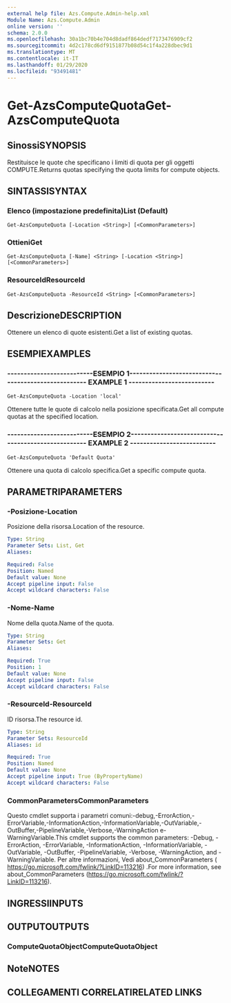 ```yaml
---
external help file: Azs.Compute.Admin-help.xml
Module Name: Azs.Compute.Admin
online version: ''
schema: 2.0.0
ms.openlocfilehash: 30a1bc70b4e704d8dadf864dedf7173476909cf2
ms.sourcegitcommit: 4d2c178cd6df9151877b08d54c1f4a228dbec9d1
ms.translationtype: MT
ms.contentlocale: it-IT
ms.lasthandoff: 01/29/2020
ms.locfileid: "93491481"
---
```

# <span data-ttu-id="8d129-101">Get-AzsComputeQuota</span><span class="sxs-lookup"><span data-stu-id="8d129-101">Get-AzsComputeQuota</span></span>

## <span data-ttu-id="8d129-102">Sinossi</span><span class="sxs-lookup"><span data-stu-id="8d129-102">SYNOPSIS</span></span>
<span data-ttu-id="8d129-103">Restituisce le quote che specificano i limiti di quota per gli oggetti COMPUTE.</span><span class="sxs-lookup"><span data-stu-id="8d129-103">Returns quotas specifying the quota limits for compute objects.</span></span>

## <span data-ttu-id="8d129-104">SINTASSI</span><span class="sxs-lookup"><span data-stu-id="8d129-104">SYNTAX</span></span>

### <span data-ttu-id="8d129-105">Elenco (impostazione predefinita)</span><span class="sxs-lookup"><span data-stu-id="8d129-105">List (Default)</span></span>
```
Get-AzsComputeQuota [-Location <String>] [<CommonParameters>]
```

### <span data-ttu-id="8d129-106">Ottieni</span><span class="sxs-lookup"><span data-stu-id="8d129-106">Get</span></span>
```
Get-AzsComputeQuota [-Name] <String> [-Location <String>] [<CommonParameters>]
```

### <span data-ttu-id="8d129-107">ResourceId</span><span class="sxs-lookup"><span data-stu-id="8d129-107">ResourceId</span></span>
```
Get-AzsComputeQuota -ResourceId <String> [<CommonParameters>]
```

## <span data-ttu-id="8d129-108">Descrizione</span><span class="sxs-lookup"><span data-stu-id="8d129-108">DESCRIPTION</span></span>
<span data-ttu-id="8d129-109">Ottenere un elenco di quote esistenti.</span><span class="sxs-lookup"><span data-stu-id="8d129-109">Get a list of existing quotas.</span></span>

## <span data-ttu-id="8d129-110">ESEMPI</span><span class="sxs-lookup"><span data-stu-id="8d129-110">EXAMPLES</span></span>

### <span data-ttu-id="8d129-111">--------------------------ESEMPIO 1--------------------------</span><span class="sxs-lookup"><span data-stu-id="8d129-111">-------------------------- EXAMPLE 1 --------------------------</span></span>
```
Get-AzsComputeQuota -Location 'local'
```

<span data-ttu-id="8d129-112">Ottenere tutte le quote di calcolo nella posizione specificata.</span><span class="sxs-lookup"><span data-stu-id="8d129-112">Get all compute quotas at the specified location.</span></span>

### <span data-ttu-id="8d129-113">--------------------------ESEMPIO 2--------------------------</span><span class="sxs-lookup"><span data-stu-id="8d129-113">-------------------------- EXAMPLE 2 --------------------------</span></span>
```
Get-AzsComputeQuota 'Default Quota'
```

<span data-ttu-id="8d129-114">Ottenere una quota di calcolo specifica.</span><span class="sxs-lookup"><span data-stu-id="8d129-114">Get a specific compute quota.</span></span>

## <span data-ttu-id="8d129-115">PARAMETRI</span><span class="sxs-lookup"><span data-stu-id="8d129-115">PARAMETERS</span></span>

### <span data-ttu-id="8d129-116">-Posizione</span><span class="sxs-lookup"><span data-stu-id="8d129-116">-Location</span></span>
<span data-ttu-id="8d129-117">Posizione della risorsa.</span><span class="sxs-lookup"><span data-stu-id="8d129-117">Location of the resource.</span></span>

```yaml
Type: String
Parameter Sets: List, Get
Aliases: 

Required: False
Position: Named
Default value: None
Accept pipeline input: False
Accept wildcard characters: False
```

### <span data-ttu-id="8d129-118">-Nome</span><span class="sxs-lookup"><span data-stu-id="8d129-118">-Name</span></span>
<span data-ttu-id="8d129-119">Nome della quota.</span><span class="sxs-lookup"><span data-stu-id="8d129-119">Name of the quota.</span></span>

```yaml
Type: String
Parameter Sets: Get
Aliases: 

Required: True
Position: 1
Default value: None
Accept pipeline input: False
Accept wildcard characters: False
```

### <span data-ttu-id="8d129-120">-ResourceId</span><span class="sxs-lookup"><span data-stu-id="8d129-120">-ResourceId</span></span>
<span data-ttu-id="8d129-121">ID risorsa.</span><span class="sxs-lookup"><span data-stu-id="8d129-121">The resource id.</span></span>

```yaml
Type: String
Parameter Sets: ResourceId
Aliases: id

Required: True
Position: Named
Default value: None
Accept pipeline input: True (ByPropertyName)
Accept wildcard characters: False
```

### <span data-ttu-id="8d129-122">CommonParameters</span><span class="sxs-lookup"><span data-stu-id="8d129-122">CommonParameters</span></span>
<span data-ttu-id="8d129-123">Questo cmdlet supporta i parametri comuni:-debug,-ErrorAction,-ErrorVariable,-InformationAction,-InformationVariable,-OutVariable,-OutBuffer,-PipelineVariable,-Verbose,-WarningAction e-WarningVariable.</span><span class="sxs-lookup"><span data-stu-id="8d129-123">This cmdlet supports the common parameters: -Debug, -ErrorAction, -ErrorVariable, -InformationAction, -InformationVariable, -OutVariable, -OutBuffer, -PipelineVariable, -Verbose, -WarningAction, and -WarningVariable.</span></span> <span data-ttu-id="8d129-124">Per altre informazioni, Vedi about_CommonParameters ( https://go.microsoft.com/fwlink/?LinkID=113216) .</span><span class="sxs-lookup"><span data-stu-id="8d129-124">For more information, see about_CommonParameters (https://go.microsoft.com/fwlink/?LinkID=113216).</span></span>

## <span data-ttu-id="8d129-125">INGRESSI</span><span class="sxs-lookup"><span data-stu-id="8d129-125">INPUTS</span></span>

## <span data-ttu-id="8d129-126">OUTPUT</span><span class="sxs-lookup"><span data-stu-id="8d129-126">OUTPUTS</span></span>

### <span data-ttu-id="8d129-127">ComputeQuotaObject</span><span class="sxs-lookup"><span data-stu-id="8d129-127">ComputeQuotaObject</span></span>

## <span data-ttu-id="8d129-128">Note</span><span class="sxs-lookup"><span data-stu-id="8d129-128">NOTES</span></span>

## <span data-ttu-id="8d129-129">COLLEGAMENTI CORRELATI</span><span class="sxs-lookup"><span data-stu-id="8d129-129">RELATED LINKS</span></span>

